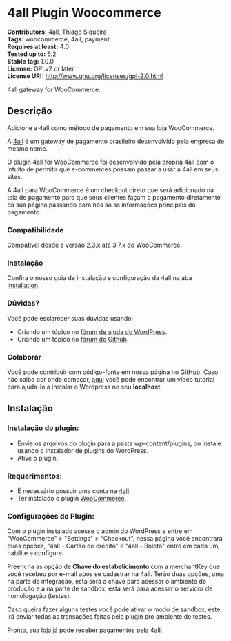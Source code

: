 # 4all Plugin Woocommerce

**Contributors:** 4all, Thiago Siqueira <br/>
**Tags:** woocommerce, 4all, payment<br/>
**Requires at least:** 4.0<br/>
**Tested up to:** 5.2<br/>
**Stable tag:** 1.0.0<br/>
**License:** GPLv2 or later<br/>
**License URI:** http://www.gnu.org/licenses/gpl-2.0.html<br/>


4all gateway for WooCommerce.

## Descrição
Adicione a 4all como método de pagamento em sua loja WooCommerce.

A [4all](https://4all.com) é um gateway de pagamento brasileiro desenvolvido pela empresa de mesmo nome.

O plugin 4all for WooCommerce foi desenvolvido pela própria 4all com o intuito de permitir que e-commerces possam passar a usar a 4all em seus sites.

A 4all para WooCommerce é um checkout direto que será adicionado na tela de pagamento para que seus clientes façam o pagamento diretamente da sua página passando para nós só as informações principais do pagamento.

### Compatibilidade
Compatível desde a versão 2.3.x até 3.7.x do WooCommerce.

### Instalação
Confira o nosso guia de instalação e configuração da 4all na aba [Installation](https://wordpress.org/plugins/pagamentos-digitais-4all/#installation).

### Dúvidas?

Você pode esclarecer suas dúvidas usando:

-   Criando um tópico no [fórum de ajuda do WordPress](https://wordpress.org/support/plugin/pagamentos-digitais-4all/).
-   Criando um tópico no [fórum do Github](https://github.com/4alltecnologia/plugin_woocommerce/issues).

### Colaborar

Você pode contribuir com código-fonte em nossa página no [GitHub](https://github.com/4alltecnologia/plugin_woocommerce). Caso não saiba por onde começar, [aqui](https://www.youtube.com/watch?v=z8rLQsoUeHc) você pode encontrar um vídeo tutorial para ajuda-lo a instalar o Wordpress no seu **localhost**.

## Instalação

### Instalação do plugin:

-   Envie os arquivos do plugin para a pasta wp-content/plugins, ou instale usando o instalador de plugins do WordPress.
-   Ative o plugin.

### Requerimentos:

 - É necessário possuir uma conta na [4all](https://4all.com).
 - Ter instalado o plugin [WooCommerce](https://wordpress.org/plugins/woocommerce/).

### Configurações do Plugin:

Com o plugin instalado acesse o admin do WordPress e entre em "WooCommerce" > "Settings" > "Checkout", nessa página você encontrará duas opções, "4all - Cartão de crédito" e "4all - Boleto" entre em cada um, habilite e configure.

Preencha as opção de  **Chave do estabelicimento** com a merchantKey que você recebeu por e-mail após se cadastrar na 4all. Terão duas opções, uma na parte de integração, esta será a chave para acessar o ambiente de produção e a na parte de sandbox, esta será para acessar o servidor de homologação (testes).

Caso queira fazer alguns testes você pode ativar o modo de sandbox, este irá enviar todas as transações feitas pelo plugin pro ambiente de testes.

Pronto, sua loja já pode receber pagamentos pela 4all.
